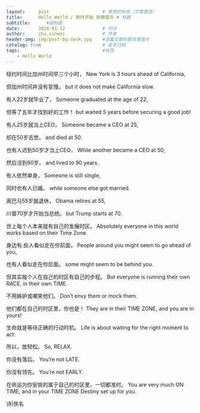 ```yaml
---
layout:     post   				    # 使用的布局（不需要改）
title:      Hello World / 默然开始 寂静喜欢 # 标题 
subtitle:      #副标题
date:       2018-01-12 				# 时间
author:     zhu.xinwei 		    	# 作者
header-img: img/post-bg-desk.jpg 	#这篇文章标题背景图片
catalog: true 						# 是否归档
tags:								#标签
    - Hello World
---
```



纽约时间比加州时间早三个小时，
New York is 3 hours ahead of California,

但加州时间并没有变慢。
but it does not make California slow.

有人22岁就毕业了，
Someone graduated at the age of 22,

但等了五年才找到好的工作！
but waited 5 years before securing a good job!

有人25岁就当上CEO，
Someone became a CEO at 25,

却在50岁去世。
and died at 50.

也有人迟到50岁才当上CEO，
While another became a CEO at 50,

然后活到90岁。
and lived to 90 years.

有人依然单身，
Someone is still single,

同时也有人已婚。
while someone else got married.

奥巴马55岁就退休，
Obama retires at 55,

川普70岁才开始当总统。
but Trump starts at 70.

世上每个人本来就有自己的发展时区。
Absolutely everyone in this world works based on their Time Zone.

身边有.些人看似走在你前面，
People around you might seem to go ahead of you,

也有人看似走在你后面。
some might seem to be behind you.

但其实每个人在自己的时区有自己的步程。
But everyone is running their own RACE, in their own TIME.

不用嫉妒或嘲笑他们。
Don’t envy them or mock them.

他们都在自己的时区里，你也是！
They are in their TIME ZONE, and you are in yours!

生命就是等待正确的行动时机。
Life is about waiting for the right moment to act.

所以，放轻松。
So, RELAX.

你没有落后。
You’re not LATE.

你没有领先。
You’re not EARLY.

在命运为你安排的属于自己的时区里，一切都准时。
You are very much ON TIME, and in your TIME ZONE Destiny set up for you.


诗|佚名